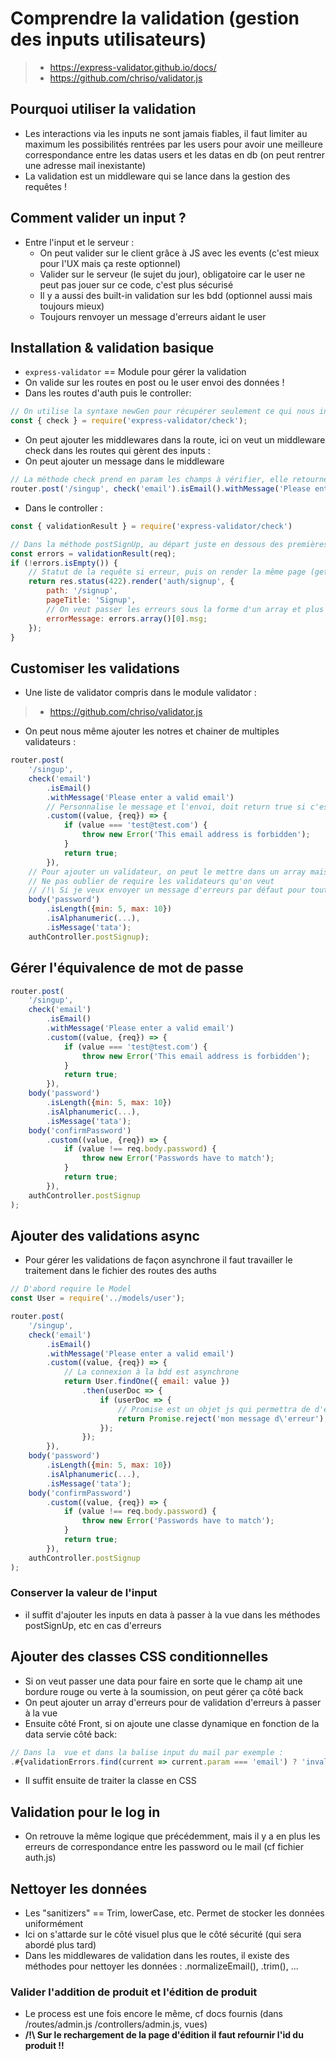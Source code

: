 # Comprendre la validation (gestion des inputs utilisateurs)

> * https://express-validator.github.io/docs/
> * https://github.com/chriso/validator.js

## Pourquoi utiliser la validation

* Les interactions via les inputs ne sont jamais fiables, il faut limiter au maximum les possibilités rentrées par les users pour avoir une meilleure correspondance entre les datas users et les datas en db (on peut rentrer une adresse mail inexistante)
* La validation est un middleware qui se lance dans la gestion des requêtes !

## Comment valider un input ?

* Entre l'input et le serveur :
    * On peut valider sur le client grâce à JS avec les events (c'est mieux pour l'UX mais ça reste optionnel)
    * Valider sur le serveur (le sujet du jour), obligatoire car le user ne peut pas jouer sur ce code, c'est plus sécurisé
    * Il y a aussi des built-in validation sur les bdd (optionnel aussi mais toujours mieux)
    * Toujours renvoyer un message d'erreurs aidant le user

## Installation & validation basique

* `express-validator` == Module pour gérer la validation
* On valide sur les routes en post ou le user envoi des données !
* Dans les routes d'auth puis le controller:
```js
// On utilise la syntaxe newGen pour récupérer seulement ce qui nous intéresse dans l'objet check
const { check } = require('express-validator/check');


```

* On peut ajouter les middlewares dans la route, ici on veut un middleware check dans les routes qui gèrent des inputs :
* On peut ajouter un message dans le middleware

```js
// La méthode check prend en param les champs à vérifier, elle retourne un objet sur lequel on peut faire des vérifications (ici un Email)
router.post('/singup', check('email').isEmail().withMessage('Please enter a valid email'), authController.postSignup);
```

* Dans le controller :
```js 
const { validationResult } = require('express-validator/check')

// Dans la méthode postSignUp, au départ juste en dessous des premières const déclarées
const errors = validationResult(req);
if (!errors.isEmpty()) {
    // Statut de la requête si erreur, puis on render la même page (getSignUp)
    return res.status(422).render('auth/signup', {
        path: '/signup',
        pageTitle: 'Signup',
        // On veut passer les erreurs sous la forme d'un array et plus particulièrement le message de sa première clé
        errorMessage: errors.array()[0].msg;
    });
}
```

## Customiser les validations

* Une liste de validator compris dans le module validator :
> * https://github.com/chriso/validator.js

* On peut nous même ajouter les notres et chainer de multiples validateurs :
```js
router.post(
    '/singup',
    check('email')
        .isEmail()
        .withMessage('Please enter a valid email')
        // Personnalise le message et l'envoi, doit return true si c'est ok
        .custom((value, {req}) => {
            if (value === 'test@test.com') {
                throw new Error('This email address is forbidden');
            }
            return true;
        }),
    // Pour ajouter un validateur, on peut le mettre dans un array mais ce n'est pas obligatoire
    // Ne pas oublier de require les validateurs qu'on veut
    // /!\ Si je veux envoyer un message d'erreurs par défaut pour toutes les validations, je peux passer ce message en deuxième param de la méthode body ou check
    body('password')
        .isLength({min: 5, max: 10})
        .isAlphanumeric(...),
        .isMessage('tata');
    authController.postSignup);
```

## Gérer l'équivalence de mot de passe

```js
router.post(
    '/singup',
    check('email')
        .isEmail()
        .withMessage('Please enter a valid email')
        .custom((value, {req}) => {
            if (value === 'test@test.com') {
                throw new Error('This email address is forbidden');
            }
            return true;
        }),
    body('password')
        .isLength({min: 5, max: 10})
        .isAlphanumeric(...),
        .isMessage('tata');
    body('confirmPassword')
        .custom((value, {req}) => {
            if (value !== req.body.password) {
                throw new Error('Passwords have to match');
            }
            return true;
        }),
    authController.postSignup
);
```

## Ajouter des validations async

* Pour gérer les validations de façon asynchrone il faut travailler le traitement dans le fichier des routes des auths
```js
// D'abord require le Model
const User = require('../models/user');

router.post(
    '/singup',
    check('email')
        .isEmail()
        .withMessage('Please enter a valid email')
        .custom((value, {req}) => {
            // La connexion à la bdd est asynchrone
            return User.findOne({ email: value })
                .then(userDoc => {
                    if (userDoc => {
                        // Promise est un objet js qui permettra de d'enchainer avec un catch si besoin
                        return Promise.reject('mon message d\'erreur');
                    });
                });
        }),
    body('password')
        .isLength({min: 5, max: 10})
        .isAlphanumeric(...),
        .isMessage('tata');
    body('confirmPassword')
        .custom((value, {req}) => {
            if (value !== req.body.password) {
                throw new Error('Passwords have to match');
            }
            return true;
        }),
    authController.postSignup
);
```

### Conserver la valeur de l'input

* il suffit d'ajouter les inputs en data à passer à la vue dans les méthodes postSignUp, etc en cas d'erreurs

## Ajouter des classes CSS conditionnelles

* Si on veut passer une data pour faire en sorte que le champ ait une bordure rouge ou verte à la soumission, on peut gérer ça côté back
* On peut ajouter un array d'erreurs pour de validation d'erreurs à passer à la vue
* Ensuite côté Front, si on ajoute une classe dynamique en fonction de la data servie côté back:
```js
// Dans la  vue et dans la balise input du mail par exemple :
.#{validationErrors.find(current => current.param === 'email') ? 'invalid' : ''}
```
* Il suffit ensuite de traiter la classe en CSS

## Validation pour le log in

* On retrouve la même logique que précédemment, mais il y a en plus les erreurs de correspondance entre les password ou le mail (cf fichier auth.js)

## Nettoyer les données

* Les "sanitizers" == Trim, lowerCase, etc. Permet de stocker les données uniformément
* Ici on s'attarde sur le côté visuel plus que le côté sécurité (qui sera abordé plus tard)
* Dans les middlewares de validation dans les routes, il existe des méthodes pour nettoyer les données : .normalizeEmail(), .trim(), ...

### Valider l'addition de produit et l'édition de produit

* Le process est une fois encore le même, cf docs fournis (dans /routes/admin.js /controllers/admin.js, vues)
* __/!\ Sur le rechargement de la page d'édition il faut refournir l'id du produit !!__
